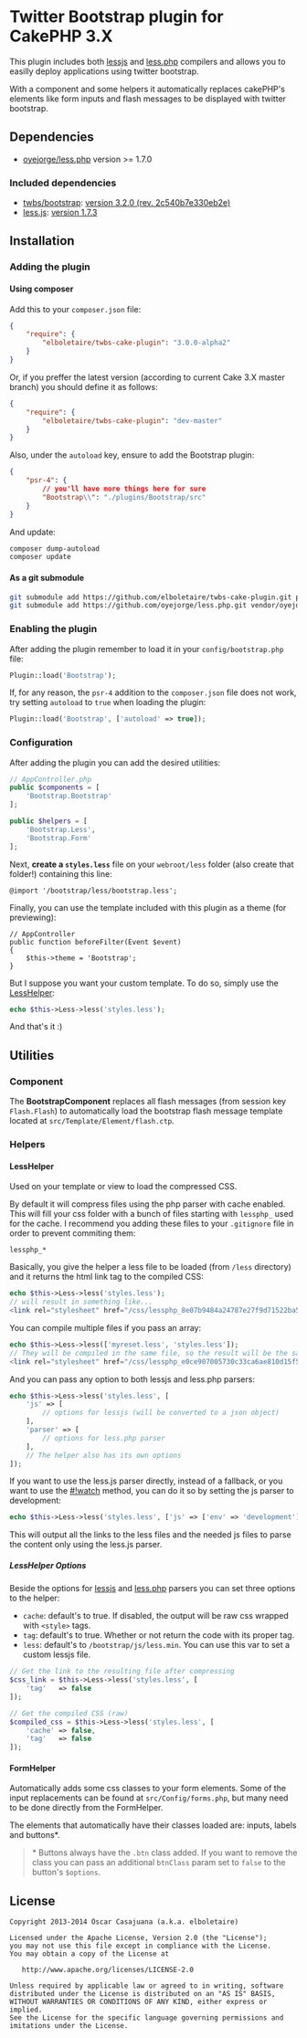 Twitter Bootstrap plugin for CakePHP 3.X
========================================

This plugin includes both [lessjs](http://lesscss.org/#client-side-usage-browser-options) and [less.php](https://github.com/oyejorge/less.php#lessphp) compilers and allows you to easilly deploy applications using twitter bootstrap.

With a component and some helpers it automatically replaces cakePHP's elements like form inputs and flash messages to be displayed with twitter bootstrap.

Dependencies
------------

- [oyejorge/less.php](https://github.com/oyejorge/less.php) version >= 1.7.0

### Included dependencies

- [twbs/bootstrap](https://github.com/twbs/bootstrap): [version 3.2.0 (rev. 2c540b7e330eb2e)](https://github.com/twbs/bootstrap/tree/2c540b7e330eb2e8ecedfd7d62fb603f96ee39db)
- [less.js](https://github.com/less/less.js): [version 1.7.3](https://raw.githubusercontent.com/less/less.js/master/dist/less-1.7.3.min.js)

Installation
------------

### Adding the plugin

#### Using composer

Add this to your `composer.json` file:

```json
{
    "require": {
        "elboletaire/twbs-cake-plugin": "3.0.0-alpha2"
    }
}
```

Or, if you preffer the latest version (according to current Cake 3.X master
branch) you should define it as follows:

```json
{
    "require": {
        "elboletaire/twbs-cake-plugin": "dev-master"
    }
}
```

Also, under the `autoload` key, ensure to add the Bootstrap plugin:

```json
{
    "psr-4": {
        // you'll have more things here for sure
        "Bootstrap\\": "./plugins/Bootstrap/src"
    }
}
```

And update:

```bash
composer dump-autoload
composer update
```

#### As a git submodule

```bash
git submodule add https://github.com/elboletaire/twbs-cake-plugin.git plugins/Bootstrap
git submodule add https://github.com/oyejorge/less.php.git vendor/oyejorge/less.php
```

### Enabling the plugin

After adding the plugin remember to load it in your `config/bootstrap.php` file:

```php
Plugin::load('Bootstrap');
```

If, for any reason, the `psr-4` addition to the `composer.json` file does not
work, try setting `autoload` to `true` when loading the plugin:

```php
Plugin::load('Bootstrap', ['autoload' => true]);
```

### Configuration

After adding the plugin you can add the desired utilities:

```php
// AppController.php
public $components = [
    'Bootstrap.Bootstrap'
];

public $helpers = [
    'Bootstrap.Less',
    'Bootstrap.Form'
];
```

Next, **create a `styles.less`** file on your `webroot/less` folder (also create that folder!) containing this line:

```less
@import '/bootstrap/less/bootstrap.less';
```

Finally, you can use the template included with this plugin as a theme (for previewing):

```
// AppController
public function beforeFilter(Event $event)
{
    $this->theme = 'Bootstrap';
}
```

But I suppose you want your custom template. To do so, simply use the [LessHelper](#lesshelper):

```php
echo $this->Less->less('styles.less');
```

And that's it :)

Utilities
---------

### Component

The **BootstrapComponent** replaces all flash messages (from session key `Flash.Flash`) to automatically load the bootstrap flash message template located at `src/Template/Element/flash.ctp`.

### Helpers

#### LessHelper

Used on your template or view to load the compressed CSS.

By default it will compress files using the php parser with cache enabled. This will fill your css folder with a bunch of files starting with `lessphp_` used for the cache. I recommend you adding these files to your `.gitignore` file in order to prevent commiting them:

    lessphp_*

Basically, you give the helper a less file to be loaded (from `/less` directory) and it returns the html link tag to the compiled CSS:

```php
echo $this->Less->less('styles.less');
// will result in something like...
<link rel="stylesheet" href="/css/lessphp_8e07b9484a24787e27f9d71522ba53443d18bbd2.css" />
```

You can compile multiple files if you pass an array:

```php
echo $this->Less->less(['myreset.less', 'styles.less']);
// They will be compiled in the same file, so the result will be the same as the previous one
<link rel="stylesheet" href="/css/lessphp_e0ce907005730c33ca6ae810d15f57a4df76d330.css"/>
```

And you can pass any option to both lessjs and less.php parsers:

```php
echo $this->Less->less('styles.less', [
    'js' => [
        // options for lessjs (will be converted to a json object)
    ],
    'parser' => [
        // options for less.php parser
    ],
    // The helper also has its own options
]);
```

If you want to use the less.js parser directly, instead of a fallback, or you want to use the [#!watch](http://lesscss.org/usage/#using-less-in-the-browser-watch-mode) method, you can do it so by setting the js parser to development:

```php
echo $this->Less->less('styles.less', ['js' => ['env' => 'development']]);
```

This will output all the links to the less files and the needed js files to parse the content only using the less.js parser.

##### LessHelper Options

Beside the options for [lessjs](http://lesscss.org/#client-side-usage-browser-options) and [less.php](https://github.com/oyejorge/less.php#lessphp) parsers you can set three options to the helper:

+ `cache`: default's to true. If disabled, the output will be raw css wrapped with `<style>` tags.
+ `tag`: default's to true. Whether or not return the code with its proper tag.
+ `less`: default's to `/bootstrap/js/less.min`. You can use this var to set a custom lessjs file.

```php
// Get the link to the resulting file after compressing
$css_link = $this->Less->less('styles.less', [
    'tag'   => false
]);

// Get the compiled CSS (raw)
$compiled_css = $this->Less->less('styles.less', [
    'cache' => false,
    'tag'   => false
]);
```

#### FormHelper

Automatically adds some css classes to your form elements. Some of the input replacements can be found at `src/Config/forms.php`, but many need to be done directly from the FormHelper.

The elements that automatically have their classes loaded are: inputs, labels and buttons*.

> \* Buttons always have the `.btn` class added. If you want to remove the class you can pass an additional `btnClass` param set to `false` to the button's `$options`.

## License

    Copyright 2013-2014 Òscar Casajuana (a.k.a. elboletaire)

    Licensed under the Apache License, Version 2.0 (the "License");
    you may not use this file except in compliance with the License.
    You may obtain a copy of the License at

       http://www.apache.org/licenses/LICENSE-2.0

    Unless required by applicable law or agreed to in writing, software
    distributed under the License is distributed on an "AS IS" BASIS,
    WITHOUT WARRANTIES OR CONDITIONS OF ANY KIND, either express or implied.
    See the License for the specific language governing permissions and
    imitations under the License.
